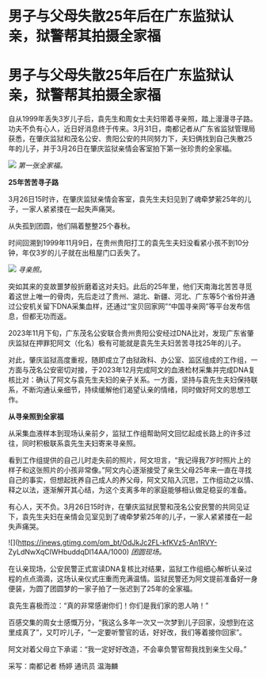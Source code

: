 # 男子与父母失散25年后在广东监狱认亲，狱警帮其拍摄全家福

# 男子与父母失散25年后在广东监狱认亲，狱警帮其拍摄全家福

自从1999年丢失3岁儿子后，袁先生和周女士夫妇带着寻亲照，踏上漫漫寻子路。功夫不负有心人，近日好消息终于传来。3月31日，南都记者从广东省监狱管理局获悉，在肇庆监狱和茂名公安、贵阳公安的共同努力下，夫妇俩找到自己失散25年的儿子，并于3月26日在肇庆监狱亲情会客室拍下第一张珍贵的全家福。

![](https://inews.gtimg.com/om_bt/OpyPXJ8HSUAgMn4f-veyVsAlKWGphaBsUg5NpEfV5Ead0AA/1000)
_第一张全家福。_

**25年苦苦寻子路**

3月26日15时许，在肇庆监狱亲情会客室，袁先生夫妇见到了魂牵梦萦25年的儿子，一家人紧紧搂在一起失声痛哭。

从失孤到团圆，他们隔着整整25个春秋。

时间回溯到1999年11月9日，在贵州贵阳打工的袁先生夫妇没看紧小孩不到10分钟，年仅3岁的儿子就在出租屋门口丢失了。

![](https://inews.gtimg.com/om_bt/OHXuyCjaFMs04SRCVtPR60VeeFqkvqM9FDQJplRj8HGekAA/1000)
_寻亲照。_

突如其来的变故噩梦般折磨着这对夫妇。此后的25年里，他们天南海北苦苦寻觅着这世上唯一的骨肉，先后走过了贵州、湖北、新疆、河北、广东等5个省份并通过公安机关留下DNA采集血样，还通过“宝贝回家网”“中国寻亲网”等平台发布信息，但都无功而返。

2023年11月下旬，广东茂名公安联合贵州贵阳公安经过DNA比对，发现广东省肇庆监狱在押罪犯阿文（化名）极有可能就是袁先生夫妇苦苦寻找25年的儿子。

对此，肇庆监狱高度重视，随即成立了由狱政科、办公室、监区组成的工作组，一方面与茂名公安密切对接，于2023年12月完成阿文的血液检材采集并完成DNA复核比对：确认了阿文与袁先生夫妇的亲子关系。一方面，坚持与袁先生夫妇保持联系，不断沟通认亲细节，持续缓解他们渴望认亲的情绪，同时做好阿文的思想工作。

**从寻亲照到全家福**

从采集血液样本到现场认亲前夕，监狱工作组帮助阿文回忆起成长路上的许多过往，同时积极联系袁先生夫妇寄来寻亲照。

看到工作组提供的自己儿时走失前的照片，阿文坦言，“我记得我7岁时照片上的样子和这张照片的小孩非常像。”阿文内心逐渐接受了亲生父母25年来一直在寻找自己的事实，但想起抚养自己成人的养父母，阿文又陷入沉思，工作组动之以情、释之以法，逐渐解开其心结，为这个支离多年的家庭能够相认做足稳妥的准备。

有心人，天不负。3月26日15时许，在肇庆监狱民警和茂名公安民警的共同见证下，袁先生夫妇在亲情会见室见到了魂牵梦萦25年的儿子，一家人紧紧搂在一起失声痛哭。

![](https://inews.gtimg.com/om_bt/OdJkJc2FL-kfKVz5-An1RVY-
ZyLdNwXqCIWHbuddqDl14AA/1000) _团圆现场。_

在认亲现场，公安民警正式宣读DNA复核比对结果，监狱工作组细心解析认亲过程的点点滴滴，这场认亲仪式庄重而充满温情。监狱民警还为阿文提前准备好一身便装，为圆了团圆梦的一家子拍了一张迟到了25年的全家福。

袁先生喜极而泣：“真的非常感谢你们！你们是我们家的恩人呐！”

百感交集的周女士感慨万分，“我这么多年一次又一次梦到儿子回家，没想到在这里成真了”，又叮咛儿子，“一定要听警官的话，好好改，我们等着接你回家”。

阿文对着父母立下承诺：“我一定好好改造，不会辜负警官帮我找到亲生父母。”

采写：南都记者 杨婷 通讯员 温海麟

